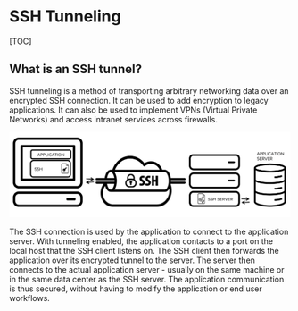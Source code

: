 # SSH Tunneling

[TOC]



## What is an SSH tunnel?

SSH tunneling is a method of transporting arbitrary networking data over an encrypted SSH connection. It can be used to add encryption to legacy applications. It can also be used to implement VPNs (Virtual Private Networks) and access intranet services across firewalls.

![Securing applications with ssh tunneling / port forwarding](../../../../../../../Assets/Pics/Securing_applications_with_ssh_tunneling___port_forwarding-2.png)



The SSH connection is used by the application to connect to the application server. With tunneling enabled, the application contacts to a port on the local host that the SSH client listens on. The SSH client then forwards the application over its encrypted tunnel to the server. The server then connects to the actual application server - usually on the same machine or in the same data center as the SSH server. The application communication is thus secured, without having to modify the application or end user workflows.

